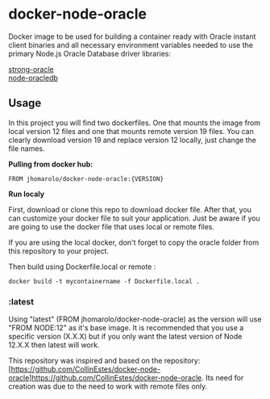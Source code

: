# docker-node-oracle

Docker image to be used for building a container ready with Oracle instant client binaries and all necessary environment variables needed to use the primary Node.js Oracle Database driver libraries:

[strong-oracle](https://github.com/strongloop/strong-oracle)  
[node-oracledb](https://github.com/oracle/node-oracledb)


## Usage

In this project you will find two dockerfiles.
One that mounts the image from local version 12 files and one that mounts remote version 19 files. You can clearly download version 19 and replace version 12 locally, just change the file names.

**Pulling from docker hub:**
```
FROM jhomarolo/docker-node-oracle:{VERSION}
```

**Run localy**

First, download or clone this repo to download docker file. After that, you can customize your docker file to suit your application.  Just be aware if you are going to use the docker file that uses local or remote files.

If you are using the local docker, don't forget to copy the oracle folder from this repository to your project.

Then build using Dockerfile.local or remote :
```
docker build -t mycontainername -f Dockerfile.local .
```

### :latest

Using "latest" (FROM jhomarolo/docker-node-oracle) as the version will use "FROM NODE:12" as it's base image.  It is recommended that you use a specific version (X.X.X) but if you only want the latest version of Node 12.X.X then latest will work.


This repository was inspired and based on the repository: [https://github.com/CollinEstes/docker-node-oracle]https://github.com/CollinEstes/docker-node-oracle. Its need for creation was due to the need to work with remote files only.

